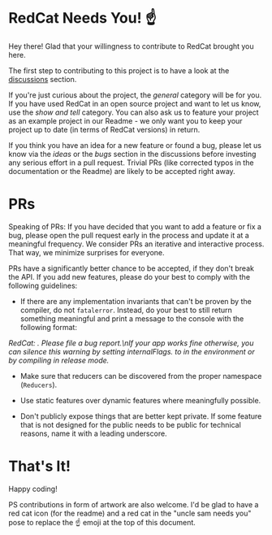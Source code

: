 # RedCat Needs You! :point_up:

Hey there! Glad that your willingness to contribute to RedCat brought you here.

The first step to contributing to this project is to have a look at the [discussions](https://github.com/AnarchoSystems/RedCat/discussions) section.

If you're just curious about the project, the *general* category will be for you. If you have used RedCat in an open source project and want to let us know, use the *show and tell* category. You can also ask us to feature your project as an example project in our Readme - we only want you to keep your project up to date (in terms of RedCat versions) in return.

If you think you have an idea for a new feature or found a bug, please let us know via the *ideas* or the *bugs* section in the discussions before investing any serious effort in a pull request. Trivial PRs (like corrected typos in the documentation or the Readme) are likely to be accepted right away.

# PRs

Speaking of PRs: If you have decided that you want to add a feature or fix a bug, please open the pull request early in the process and update it at a meaningful frequency. We consider PRs an iterative and interactive process. That way, we minimize surprises for everyone.

PRs have a significantly better chance to be accepted, if they don't break the API. If you add new features, please do your best to comply with the following guidelines:

- If there are any implementation invariants that can't be proven by the compiler, do not ```fatalerror```. Instead, do your best to still return something meaningful and print a message to the console with the following format:

*RedCat: <Description of broken invariant>. Please file a bug report.\nIf your app works fine otherwise, you can silence this warning by setting internalFlags.<Your flag that will silence that warning> to <value> in the environment or by compiling in release mode.*

- Make sure that reducers can be discovered from the proper namespace (```Reducers```).

- Use static features over dynamic features where meaningfully possible.

- Don't publicly expose things that are better kept private. If some feature that is not designed for the public needs to be public for technical reasons, name it with a leading underscore.

# That's It!

Happy coding!

PS contributions in form of artwork are also welcome. I'd be glad to have a red cat icon (for the readme) and a red cat in the "uncle sam needs you" pose to replace the :point_up: emoji at the top of this document.
